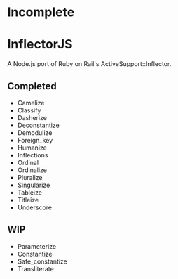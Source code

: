 # Incomplete
# InflectorJS
A Node.js port of Ruby on Rail's ActiveSupport::Inflector.

## Completed
-  Camelize
-  Classify
-  Dasherize
-  Deconstantize
-  Demodulize
-  Foreign_key
-  Humanize
-  Inflections
-  Ordinal
-  Ordinalize
-  Pluralize
-  Singularize
-  Tableize
-  Titleize
-  Underscore
## WIP
-  Parameterize
-  Constantize
-  Safe_constantize
-  Transliterate